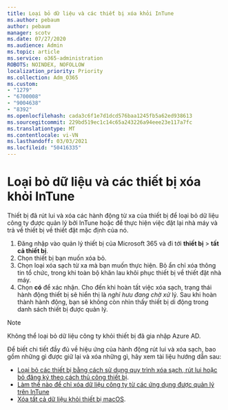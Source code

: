 ```yaml
---
title: Loại bỏ dữ liệu và các thiết bị xóa khỏi InTune
ms.author: pebaum
author: pebaum
manager: scotv
ms.date: 07/27/2020
ms.audience: Admin
ms.topic: article
ms.service: o365-administration
ROBOTS: NOINDEX, NOFOLLOW
localization_priority: Priority
ms.collection: Adm_O365
ms.custom:
- "1279"
- "6700008"
- "9004638"
- "8392"
ms.openlocfilehash: cada3c6f1e7d1dcd576baa1245fb5a62ed938613
ms.sourcegitcommit: 229bd519ec1c14c65a243226a94eee23e117a7fc
ms.translationtype: MT
ms.contentlocale: vi-VN
ms.lasthandoff: 03/03/2021
ms.locfileid: "50416335"
---
```

# <a name="removing-data-and-wiping-devices-from-intune"></a>Loại bỏ dữ liệu và các thiết bị xóa khỏi InTune

Thiết bị đã rút lui và xóa các hành động từ xa của thiết bị để loại bỏ dữ liệu công ty được quản lý bởi InTune hoặc để thực hiện việc đặt lại nhà máy và trả về thiết bị về thiết đặt mặc định của nó.

1. Đăng nhập vào quản lý thiết bị của Microsoft 365 và đi tới **thiết bị**  >  **tất cả thiết bị**.
2. Chọn thiết bị bạn muốn xóa bỏ.
3. Chọn loại xóa sạch từ xa mà bạn muốn thực hiện. Bỏ ẩn chỉ xóa thông tin tổ chức, trong khi toàn bộ khăn lau khôi phục thiết bị về thiết đặt nhà máy.
4. Chọn **có** để xác nhận. Cho đến khi hoàn tất việc xóa sạch, trạng thái hành động thiết bị sẽ hiển thị là *nghỉ hưu đang chờ xử* lý.
    Sau khi hoàn thành hành động, bạn sẽ không còn nhìn thấy thiết bị di động trong danh sách thiết bị được quản lý.

> [!NOTE]
> Không thể loại bỏ dữ liệu công ty khỏi thiết bị đã gia nhập Azure AD. 

Để biết chi tiết đầy đủ về hiệu ứng của hành động rút lui và xóa sạch, bao gồm những gì được giữ lại và xóa những gì, hãy xem tài liệu hướng dẫn sau:

- [Loại bỏ các thiết bị bằng cách sử dụng quy trình xóa sạch, rút lui hoặc bỏ đăng ký theo cách thủ công thiết bị](https://docs.microsoft.com/mem/intune/remote-actions/devices-wipe).
- [Làm thế nào để chỉ xóa dữ liệu công ty từ các ứng dụng được quản lý trên InTune](https://docs.microsoft.com/mem/intune/apps/apps-selective-wipe)
- [Xóa tất cả dữ liệu khỏi thiết bị macOS](https://docs.microsoft.com/mem/intune/remote-actions/device-erase).